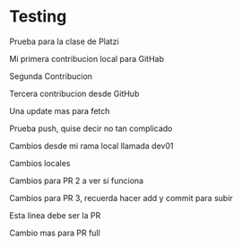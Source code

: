 # Testing
Prueba para la clase de Platzi

Mi primera contribucion local para GitHab

Segunda Contribucion

Tercera contribucion desde GitHub

Una update mas para fetch

Prueba push, quise decir no tan complicado

Cambios desde mi rama local llamada dev01

Cambios locales

Cambios para PR 2 a ver si funciona

Cambios para PR 3, recuerda hacer add y commit para subir

Esta linea debe ser la PR

Cambio mas para PR full